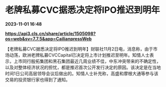 # 老牌私募CVC据悉决定将IPO推迟到明年

**2023-11-01 16:48**

**https://api3.cls.cn/share/article/1505098?os=web&sv=7.7.5&app=CailianpressWeb**

【老牌私募CVC据悉决定将IPO推迟到明年】财联社11月2日电，消息称，由于市场动荡，欧洲老牌私募CVCCapital已决定将上市计划推迟至明年。知情人士表示，上市同行殷拓集团和黑石集团最近几周业绩不佳，中东冲突带来的不确定性，以及对整体经济状况的担忧，都是推迟首次公开发行决定的原因。该决定是在当地时间1日公司高层领导会议后做出的。知情人士补充称，高盛和摩根大通等参与该交易的投资银行家也得到了通知。